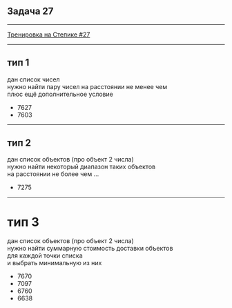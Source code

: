 ## Задача 27

---  

[Тренировка на Степике #27](https://stepik.org/lesson/964918/step/1?unit=971462)  

---  

## тип 1  

дан список чисел  
нужно найти пару чисел 
на расстоянии не менее чем  
плюс ещё дополнительное условие  

- 7627  
- 7603  

---  

## тип 2  

дан список объектов (про объект 2 числа)  
нужно найти некоторый диапазон таких объектов  
на расстоянии не более чем ...  

- 7275  

---  

# тип 3  

дан список объектов (про объект 2 числа)  
нужно найти суммарную стоимость доставки объектов  
для каждой точки списка  
и выбрать минимальную из них  

- 7670  
- 7097  
- 6760  
- 6638  
